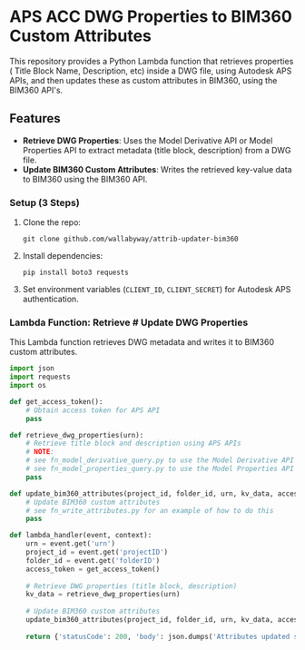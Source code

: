 # APS ACC DWG Properties to BIM360 Custom Attributes

This repository provides a Python Lambda function that retrieves properties ( Title Block Name, Description, etc) inside a DWG file, using Autodesk APS APIs, and then updates these as custom attributes in BIM360, using the BIM360 API's.

## Features

- **Retrieve DWG Properties**: Uses the Model Derivative API or Model Properties API to extract metadata (title block, description) from a DWG file.
- **Update BIM360 Custom Attributes**: Writes the retrieved key-value data to BIM360 using the BIM360 API.

### Setup (3 Steps)

1. Clone the repo:
   ```
   git clone github.com/wallabyway/attrib-updater-bim360
   ```

2. Install dependencies:
   ```
   pip install boto3 requests
   ```

3. Set environment variables (`CLIENT_ID`, `CLIENT_SECRET`) for Autodesk APS authentication.

### Lambda Function: Retrieve # Update DWG Properties

This Lambda function retrieves DWG metadata and writes it to BIM360 custom attributes.

```python
import json
import requests
import os

def get_access_token():
    # Obtain access token for APS API
    pass

def retrieve_dwg_properties(urn):
    # Retrieve title block and description using APS APIs
    # NOTE:
    # see fn_model_derivative_query.py to use the Model Derivative API
    # see fn_model_properties_query.py to use the Model Properties API
    pass

def update_bim360_attributes(project_id, folder_id, urn, kv_data, access_token):
    # Update BIM360 custom attributes
    # see fn_write_attributes.py for an example of how to do this
    pass

def lambda_handler(event, context):
    urn = event.get('urn')
    project_id = event.get('projectID')
    folder_id = event.get('folderID')
    access_token = get_access_token()
    
    # Retrieve DWG properties (title block, description)
    kv_data = retrieve_dwg_properties(urn)
    
    # Update BIM360 custom attributes
    update_bim360_attributes(project_id, folder_id, urn, kv_data, access_token)
    
    return {'statusCode': 200, 'body': json.dumps('Attributes updated successfully!')}
```